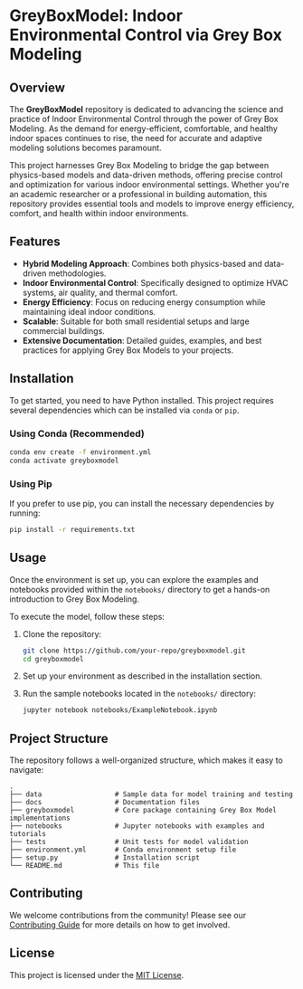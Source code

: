 # GreyBoxModel: Indoor Environmental Control via Grey Box Modeling

## Overview

The **GreyBoxModel** repository is dedicated to advancing the science and practice of Indoor Environmental Control through the power of Grey Box Modeling. As the demand for energy-efficient, comfortable, and healthy indoor spaces continues to rise, the need for accurate and adaptive modeling solutions becomes paramount.

This project harnesses Grey Box Modeling to bridge the gap between physics-based models and data-driven methods, offering precise control and optimization for various indoor environmental settings. Whether you're an academic researcher or a professional in building automation, this repository provides essential tools and models to improve energy efficiency, comfort, and health within indoor environments.

## Features

- **Hybrid Modeling Approach**: Combines both physics-based and data-driven methodologies.
- **Indoor Environmental Control**: Specifically designed to optimize HVAC systems, air quality, and thermal comfort.
- **Energy Efficiency**: Focus on reducing energy consumption while maintaining ideal indoor conditions.
- **Scalable**: Suitable for both small residential setups and large commercial buildings.
- **Extensive Documentation**: Detailed guides, examples, and best practices for applying Grey Box Models to your projects.

## Installation

To get started, you need to have Python installed. This project requires several dependencies which can be installed via `conda` or `pip`.

### Using Conda (Recommended)

```bash
conda env create -f environment.yml
conda activate greyboxmodel
```

### Using Pip

If you prefer to use pip, you can install the necessary dependencies by running:

```bash
pip install -r requirements.txt
```

## Usage

Once the environment is set up, you can explore the examples and notebooks provided within the `notebooks/` directory to get a hands-on introduction to Grey Box Modeling.

To execute the model, follow these steps:

1. Clone the repository:
   ```bash
   git clone https://github.com/your-repo/greyboxmodel.git
   cd greyboxmodel
   ```

2. Set up your environment as described in the installation section.

3. Run the sample notebooks located in the `notebooks/` directory:
   ```bash
   jupyter notebook notebooks/ExampleNotebook.ipynb
   ```

## Project Structure

The repository follows a well-organized structure, which makes it easy to navigate:

```
.
├── data                  # Sample data for model training and testing
├── docs                  # Documentation files
├── greyboxmodel          # Core package containing Grey Box Model implementations
├── notebooks             # Jupyter notebooks with examples and tutorials
├── tests                 # Unit tests for model validation
├── environment.yml       # Conda environment setup file
├── setup.py              # Installation script
└── README.md             # This file
```

## Contributing

We welcome contributions from the community! Please see our [Contributing Guide](CONTRIBUTING.md) for more details on how to get involved.

## License

This project is licensed under the [MIT License](LICENSE).
